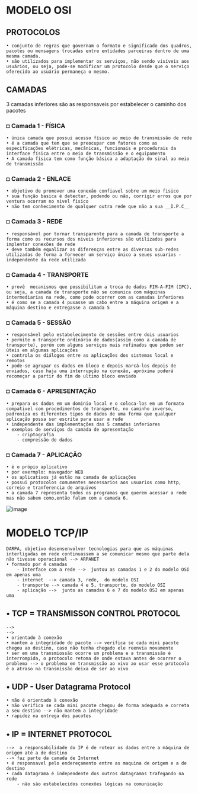 # MODELO OSI
## PROTOCOLOS
    • conjunto de regras que governam o formato e significado dos quadros, pacotes ou mensagens trocadas entre entidades parceiras dentro de uma mesma camada.
    • são utilizados para implementar os serviços, não sendo visíveis aos usuários, ou seja, pode-se modificar um protocolo desde que o serviço oferecido ao usuário permaneça o mesmo.
## CAMADAS 
3 camadas inferiores são as responsaveis por estabelecer o caminho dos pacotes
### ◘ Camada 1 - FÍSICA
    • única camada que possui acesso físico ao meio de transmissão de rede
    • é a camada que tem que se preocupar com fatores como as especificações elétricas, mecânicas, funcionais e procedurais da interface física entre o meio de transmissão e o equipamento
    • A camada física tem como função básica a adaptação do sinal ao meio de transmissão
### ◘ Camada 2 - ENLACE
    • objetivo de promover uma conexão confiavel sobre um meio fisico
    • sua função basica é detectar, podendo ou não, corrigir erros que por ventura ocorram no nivel fisico
    • não tem conhecimento de qualquer outra rede que não a sua __I.P.C__

### ◘ Camada 3 - REDE
    • responsável por tornar transparente para a camada de transporte a forma como os recursos dos niveis inferiores são utilizados para implentar conexões de rede
    • deve também equalizar as diferenças entre as diversas sub-redes utilizadas de forma a fornecer um serviço único a seues usuarios - independente da rede utilizada

### ◘ Camada 4 - TRANSPORTE
    • provê  mecanismos que possibilitam a troca de dados FIM-A-FIM (IPC), ou seja, a camada de transporte não se comunica com máquinas intermediarias na rede, como pode ocorrer com as camadas inferiores
    • é como se a camada 4 puxasse um cabo entre a máquina origem e a máquina destino e entregasse a camada 5

### ◘ Camada 5 - SESSÃO
    • responsável pelo estabelecimento de sessões entre dois usuarios
    • permite o transporte ordinário de dados(assim como a camada de transporte), porém com alguns serviços mais refinados que podem ser úteis em algumas aplicações
    • controla os diálogos entre as aplicações dos sistemas local e remotos
    • pode-se agrupar os dados em bloco e depois marcá-los depois de enviados, caso haja uma interrupção na conexão, apróxima poderá recomeçar a partir do fim do ultimo bloco enviado
    
### ◘ Camada 6 - APRESENTAÇÃO
    • prepara os dados em um dominio local e o coloca-los em um formato compativel com procedimentos de transporte, no caminho inverso, padroniza os diferentes tipos de dados de uma forma que qualquer aplicação possa ser escrita para usar a rede
    • independente das implementações das 5 camadas inferiores 
    • exemplos de serviços da camada de apresentação 
        - criptografia 
        - compressão de dados

### ◘ Camada 7 - APLICAÇÃO
    • é o própio aplicativo
    • por exermplo: navegador WEB
    • os aplicativos já estão na camada de aplicações
    • possui protocolos comumentes necessarios aos usuarios como http, correio e tranferencia de arquivos
    • a camada 7 representa todos os programas que querem acessar a rede mas não sabem como,então falam com a camada 6.

![image](https://github.com/user-attachments/assets/3450ad2c-28b6-482b-96b3-36831e462679)




# MODELO TCP/IP
    DARPA, objetivo desensenvolver tecnologias para que as máquinas interligadas em rede continuassem a se comunicar mesmo que parte dela não tivesse operacional --> ARPANET
    • formado por 4 camadas
        - Interface com a rede -->  juntou as camadas 1 e 2 do modelo OSI em apenas uma
        - internet  --> camada 3, rede,  do modelo OSI 
        - transporte --> camada 4 e 5, transporte, do modelo OSI
        - aplicação -->  junto as camadas 6 e 7 do modelo OSI em apenas uma
## • TCP = TRANSMISSON CONTROL PROTOCOL 
    --> 
    -->
    • orientado à conexão
    • mantem a integridade do pacote --> verifica se cada mini pacote chegou ao destino, caso não tenha chegado ele reenvia novamente
    • ser em uma transmiossão ocorre um problema e a transmissão é interrompida, o protocolo retoma de onde estava antes de ocorrer o problema --> o problema em transmissão ao vivo ao usar esse protocolo é o atraso na transmissão deixa de ser ao vivo

## • UDP - User Datagrama Protocol
    • não é orientado à conexão
    • não verifica se cada mini pacote chegou de forma adequada e correta a seu destino --> não mantem a integridade
    • rapidez na entrega dos pacotes
## • IP = INTERNET PROTOCOL 
    -->  a responsabilidade do IP é de rotear os dados entre a máquina de origem até a de destino
    --> faz parte da camada de Internet
    • é responsavel pelo endereçamento entre as maquina de origem e a de destino
    • cada datagrama é independente dos outros datagramas trafegando na rede
        - não são estabelecidos conexões lógicas na comunicação
## 

























